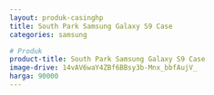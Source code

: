 ```yaml
---
layout: produk-casinghp
title: South Park Samsung Galaxy S9 Case
categories: samsung

# Produk
product-title: South Park Samsung Galaxy S9 Case
image-drive: 14vAV6waY4ZBf6BBsy3b-Mnx_bbfAujV_
harga: 90000
---
```

